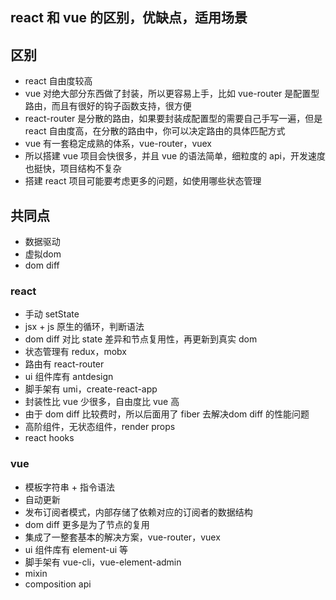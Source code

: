 ## react 和 vue 的区别，优缺点，适用场景
## 区别
* react 自由度较高
* vue 对绝大部分东西做了封装，所以更容易上手，比如 vue-router 是配置型路由，而且有很好的钩子函数支持，很方便
* react-router 是分散的路由，如果要封装成配置型的需要自己手写一遍，但是 react 自由度高，在分散的路由中，你可以决定路由的具体匹配方式
* vue 有一套稳定成熟的体系，vue-router，vuex
* 所以搭建 vue 项目会快很多，并且 vue 的语法简单，细粒度的 api，开发速度也挺快，项目结构不复杂
* 搭建 react 项目可能要考虑更多的问题，如使用哪些状态管理
## 共同点
* 数据驱动
* 虚拟dom
* dom diff
### react
* 手动 setState
* jsx + js 原生的循环，判断语法
* dom diff 对比 state 差异和节点复用性，再更新到真实 dom
* 状态管理有 redux，mobx
* 路由有 react-router
* ui 组件库有 antdesign
* 脚手架有 umi，create-react-app
* 封装性比 vue 少很多，自由度比 vue 高
* 由于 dom diff 比较费时，所以后面用了 fiber 去解决dom diff 的性能问题
* 高阶组件，无状态组件，render props
* react hooks
### vue
* 模板字符串 + 指令语法
* 自动更新
* 发布订阅者模式，内部存储了依赖对应的订阅者的数据结构
* dom diff 更多是为了节点的复用
* 集成了一整套基本的解决方案，vue-router，vuex
* ui 组件库有 element-ui 等
* 脚手架有 vue-cli，vue-element-admin
* mixin
* composition api